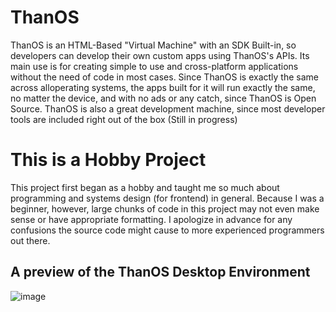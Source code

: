 # ThanOS 
ThanOS is an HTML-Based "Virtual Machine" with an SDK Built-in, so developers can develop their own custom apps using ThanOS's APIs. Its main use is for creating simple to use and cross-platform applications without the need of code in most cases. Since ThanOS is exactly the same across alloperating systems, the apps built for it will run exactly the same, no matter the device, and with no ads or any catch, since ThanOS is Open Source.
ThanOS is also a great development machine, since most developer tools are included right out of the box (Still in progress)

# This is a Hobby Project
This project first began as a hobby and taught me so much about programming and systems design (for frontend) in general. Because I was a beginner, however, large chunks of code in this project may not even make sense or have appropriate formatting. I apologize in advance for any confusions the source code might cause to more experienced programmers out there.

## A preview of the ThanOS Desktop Environment
![image](https://github.com/user-attachments/assets/588dbce9-65af-4219-be1f-ff9f9c2a92b3)
